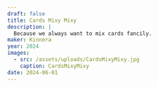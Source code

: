 ```yaml
---
draft: false
title: Cards Mixy Mixy
description: |
  Because we always want to mix cards fancily.
maker: Kinnera
year: 2024
images:
  - src: /assets/uploads/CardsMixyMixy.jpg
    caption: CardsMixyMixy
date: 2024-06-01
---
```

